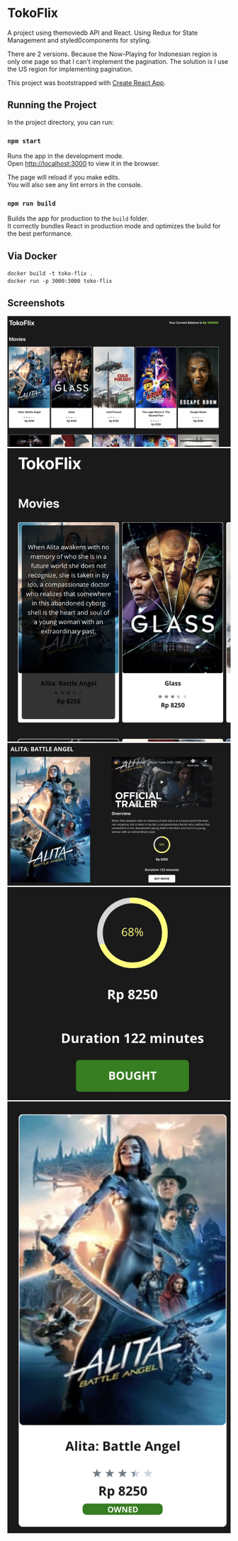 # TokoFlix

A project using themoviedb API and React.
Using Redux for State Management and styled0components for styling.

There are 2 versions.
Because the Now-Playing for Indonesian region is only one page so that I can't implement the pagination.
The solution is I use the US region for implementing pagination.

This project was bootstrapped with [Create React App](https://github.com/facebook/create-react-app).

## Running the Project

In the project directory, you can run:

### `npm start`

Runs the app in the development mode.<br>
Open [http://localhost:3000](http://localhost:3000) to view it in the browser.

The page will reload if you make edits.<br>
You will also see any lint errors in the console.

### `npm run build`

Builds the app for production to the `build` folder.<br>
It correctly bundles React in production mode and optimizes the build for the best performance.

## Via Docker

`docker build -t toko-flix .` <br>
`docker run -p 3000:3000 toko-flix`

## Screenshots

![Tokoflix](./images/tokoflix1.png)
![Tokoflix](./images/tokoflix2.png)
![Tokoflix](./images/tokoflix3.png)
![Tokoflix](./images/tokoflix4.png)
![Tokoflix](./images/tokoflix5.png)
